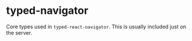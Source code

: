 # typed-navigator

Core types used in `typed-react-navigator`. This is usually included just on the server.